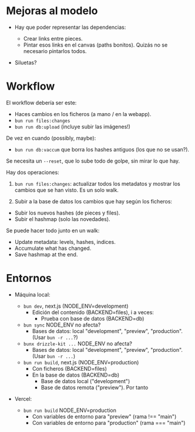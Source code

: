 # Mejoras al modelo

- Hay que poder representar las dependencias:

  - Crear links entre pieces.
  - Pintar esos links en el canvas (paths bonitos).
    Quizás no se necesario pintarlos todos.

- Siluetas?

# Workflow

El workflow debería ser este:

- Haces cambios en los ficheros (a mano / en la webapp).
- `bun run files:changes`
- `bun run db:upload` (incluye subir las imágenes!)

De vez en cuando (possibly, maybe):

- `bun run db:vaccum` que borra los hashes antiguos (los que no se usan?).

Se necesita un `--reset`, que lo sube todo de golpe, sin mirar lo que hay.

Hay dos operaciones:

1. `bun run files:changes`: actualizar todos los metadatos y mostrar los cambios que se han visto. Es un solo walk.

2. Subir a la base de datos los cambios que hay según los ficheros:

- Subir los nuevos hashes (de pieces y files).
- Subir el hashmap (solo las novedades).

Se puede hacer todo junto en un walk:

- Update metadata: levels, hashes, indices.
- Accumulate what has changed.
- Save hashmap at the end.

# Entornos

- Máquina local:

  - `bun dev`, next.js (NODE_ENV=development)
    - Edición del contenido (BACKEND=files), i a veces:
      - Prueba con base de datos (BACKEND=db)
  - `bun sync` NODE_ENV no afecta?
    - Bases de datos: local "development", "preview", "production".
      (Usar `bun -r ...`?)
  - `bunx drizzle-kit ...` NODE_ENV no afecta?
    - Bases de datos: local "development", "preview", "production".
      (Usar `bun -r ...`)
  - `bun run build`, next.js (NODE_ENV=production)
    - Con ficheros (BACKEND=files)
    - En la base de datos (BACKEND=db)
      - Base de datos local ("development")
      - Base de datos remota ("preview"). Por tanto

- Vercel:
  - `bun run build` NODE_ENV=production
    - Con variables de entorno para "preview" (rama !== "main")
    - Con variables de entorno para "production" (rama === "main")
